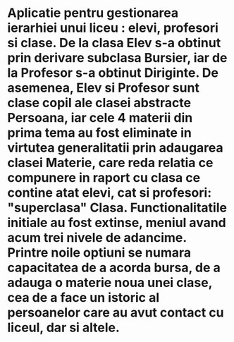 # **Aplicatie pentru gestionarea ierarhiei unui liceu** : elevi, profesori si clase. De la clasa Elev s-a obtinut prin derivare subclasa Bursier, iar de la Profesor s-a obtinut Diriginte. De asemenea, Elev si Profesor sunt clase copil ale clasei abstracte Persoana, iar cele 4 materii din prima tema au fost eliminate in virtutea generalitatii prin adaugarea clasei Materie, care reda relatia ce compunere in raport cu clasa ce contine atat elevi, cat si profesori: "superclasa" Clasa. Functionalitatile initiale au fost extinse, meniul avand acum trei nivele de adancime. Printre noile optiuni se numara capacitatea de a acorda bursa, de a adauga o materie noua unei clase, cea de a face un istoric al persoanelor care au avut contact cu liceul, dar si altele.
